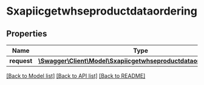 # Sxapiicgetwhseproductdataordering

## Properties
Name | Type | Description | Notes
------------ | ------------- | ------------- | -------------
**request** | [**\Swagger\Client\Model\SxapiicgetwhseproductdataorderingRequest**](SxapiicgetwhseproductdataorderingRequest.md) |  | [optional] 

[[Back to Model list]](../README.md#documentation-for-models) [[Back to API list]](../README.md#documentation-for-api-endpoints) [[Back to README]](../README.md)


